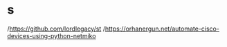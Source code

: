 # s
/https://github.com/lordlegacy/st
/https://orhanergun.net/automate-cisco-devices-using-python-netmiko
